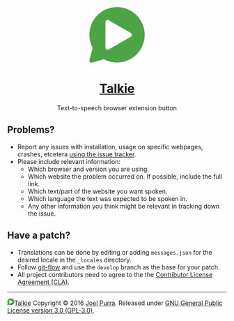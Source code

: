 <p align="center">
  <a href="https://github.com/joelpurra/talkie"><img src="../resources/icon/icon-play/icon-128x128.png" alt="Talkie logotype, a speech bubble with a play button inside" width="128" height="128" border="0" /></a>
</p>
<h1 align="center">
  <a href="https://github.com/joelpurra/talkie">Talkie</a>
</h1>
<p align="center">
  Text-to-speech browser extension button
</p>



## Problems?

- Report any issues with installation, usage on specific webpages, crashes, etcetera [using the issue tracker](https://github.com/joelpurra/talkie/issues).
- Please include relevant information:
  - Which browser and version you are using.
  - Which website the problem occurred on. If possible, include the full link.
  - Which text/part of the website you want spoken.
  - Which language the text was expected to be spoken in.
  - Any other information you think might be relevant in tracking down the issue.



## Have a patch?

- Translations can be done by editing or adding `messages.json` for the desired locale in the `_locales` directory.
- Follow [git-flow](http://danielkummer.github.io/git-flow-cheatsheet/) and use the `develop` branch as the base for your patch.
- All project contributors need to agree to the the [Contributor License Agreement (CLA)](../CLA.md).



---

<a href="https://github.com/joelpurra/talkie"><img src="../resources/icon/icon-play/icon-16x16.png" alt="Talkie play button" width="16" height="16" border="0" />Talkie</a> Copyright &copy; 2016 [Joel Purra](https://joelpurra.com/). Released under [GNU General Public License version 3.0 (GPL-3.0)](https://www.gnu.org/licenses/gpl.html).
